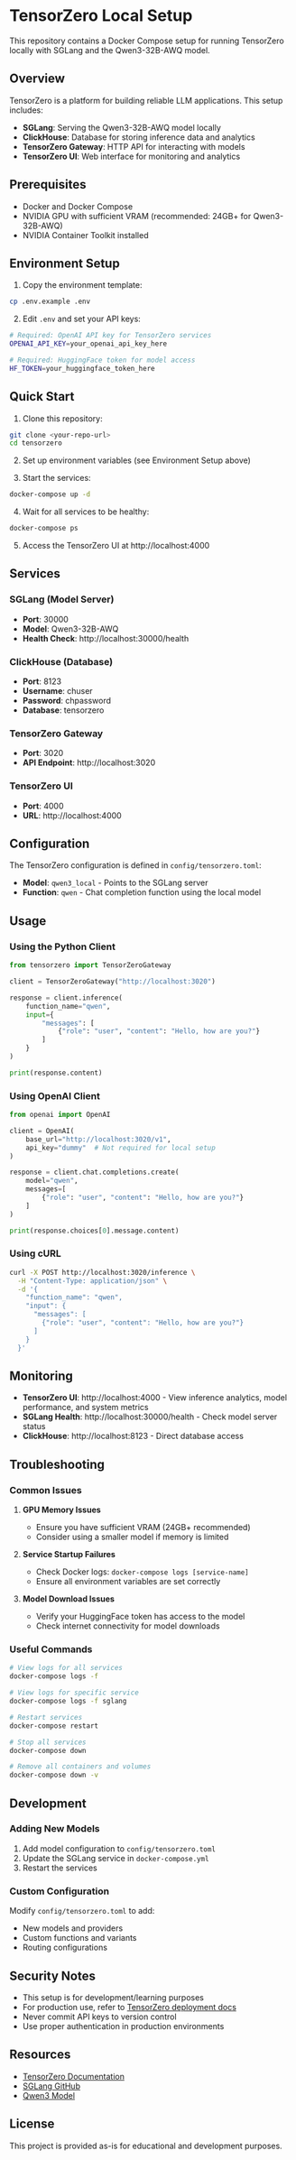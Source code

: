 # TensorZero Local Setup

This repository contains a Docker Compose setup for running TensorZero locally with SGLang and the Qwen3-32B-AWQ model.

## Overview

TensorZero is a platform for building reliable LLM applications. This setup includes:

- **SGLang**: Serving the Qwen3-32B-AWQ model locally
- **ClickHouse**: Database for storing inference data and analytics
- **TensorZero Gateway**: HTTP API for interacting with models
- **TensorZero UI**: Web interface for monitoring and analytics

## Prerequisites

- Docker and Docker Compose
- NVIDIA GPU with sufficient VRAM (recommended: 24GB+ for Qwen3-32B-AWQ)
- NVIDIA Container Toolkit installed

## Environment Setup

1. Copy the environment template:
```bash
cp .env.example .env
```

2. Edit `.env` and set your API keys:
```bash
# Required: OpenAI API key for TensorZero services
OPENAI_API_KEY=your_openai_api_key_here

# Required: HuggingFace token for model access
HF_TOKEN=your_huggingface_token_here
```

## Quick Start

1. Clone this repository:
```bash
git clone <your-repo-url>
cd tensorzero
```

2. Set up environment variables (see Environment Setup above)

3. Start the services:
```bash
docker-compose up -d
```

4. Wait for all services to be healthy:
```bash
docker-compose ps
```

5. Access the TensorZero UI at http://localhost:4000

## Services

### SGLang (Model Server)
- **Port**: 30000
- **Model**: Qwen3-32B-AWQ
- **Health Check**: http://localhost:30000/health

### ClickHouse (Database)
- **Port**: 8123
- **Username**: chuser
- **Password**: chpassword
- **Database**: tensorzero

### TensorZero Gateway
- **Port**: 3020
- **API Endpoint**: http://localhost:3020

### TensorZero UI
- **Port**: 4000
- **URL**: http://localhost:4000

## Configuration

The TensorZero configuration is defined in `config/tensorzero.toml`:

- **Model**: `qwen3_local` - Points to the SGLang server
- **Function**: `qwen` - Chat completion function using the local model

## Usage

### Using the Python Client

```python
from tensorzero import TensorZeroGateway

client = TensorZeroGateway("http://localhost:3020")

response = client.inference(
    function_name="qwen",
    input={
        "messages": [
            {"role": "user", "content": "Hello, how are you?"}
        ]
    }
)

print(response.content)
```

### Using OpenAI Client

```python
from openai import OpenAI

client = OpenAI(
    base_url="http://localhost:3020/v1",
    api_key="dummy"  # Not required for local setup
)

response = client.chat.completions.create(
    model="qwen",
    messages=[
        {"role": "user", "content": "Hello, how are you?"}
    ]
)

print(response.choices[0].message.content)
```

### Using cURL

```bash
curl -X POST http://localhost:3020/inference \
  -H "Content-Type: application/json" \
  -d '{
    "function_name": "qwen",
    "input": {
      "messages": [
        {"role": "user", "content": "Hello, how are you?"}
      ]
    }
  }'
```

## Monitoring

- **TensorZero UI**: http://localhost:4000 - View inference analytics, model performance, and system metrics
- **SGLang Health**: http://localhost:30000/health - Check model server status
- **ClickHouse**: http://localhost:8123 - Direct database access

## Troubleshooting

### Common Issues

1. **GPU Memory Issues**
   - Ensure you have sufficient VRAM (24GB+ recommended)
   - Consider using a smaller model if memory is limited

2. **Service Startup Failures**
   - Check Docker logs: `docker-compose logs [service-name]`
   - Ensure all environment variables are set correctly

3. **Model Download Issues**
   - Verify your HuggingFace token has access to the model
   - Check internet connectivity for model downloads

### Useful Commands

```bash
# View logs for all services
docker-compose logs -f

# View logs for specific service
docker-compose logs -f sglang

# Restart services
docker-compose restart

# Stop all services
docker-compose down

# Remove all containers and volumes
docker-compose down -v
```

## Development

### Adding New Models

1. Add model configuration to `config/tensorzero.toml`
2. Update the SGLang service in `docker-compose.yml`
3. Restart the services

### Custom Configuration

Modify `config/tensorzero.toml` to add:
- New models and providers
- Custom functions and variants
- Routing configurations

## Security Notes

- This setup is for development/learning purposes
- For production use, refer to [TensorZero deployment docs](https://www.tensorzero.com/docs/gateway/deployment)
- Never commit API keys to version control
- Use proper authentication in production environments

## Resources

- [TensorZero Documentation](https://www.tensorzero.com/docs)
- [SGLang GitHub](https://github.com/sgl-project/sglang)
- [Qwen3 Model](https://huggingface.co/Qwen/Qwen3-32B-AWQ)

## License

This project is provided as-is for educational and development purposes.